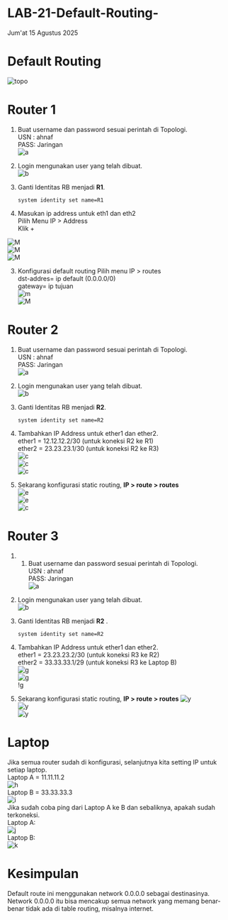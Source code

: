 # LAB-21-Default-Routing-
Jum'at 15 Agustus 2025  
  
# Default Routing  
  ![topo](def.png)  
# Router 1  
1. Buat username dan password sesuai perintah di Topologi.  
     USN : ahnaf  
     PASS: Jaringan  
![a](usradd.PNG)  
2. Login mengunakan user yang telah dibuat.  
![b](logon.PNG)  
  3. Ganti Identitas RB menjadi **R1**.  

         system identity set name=R1

2. Masukan ip address untuk eth1 dan eth2    
   Pilih Menu IP > Address  
   Klik +  

![M](sdad.png)  
![M](sda.png)  
![M](trw.png)  

3. Konfigurasi default routing 
   Pilih menu IP > routes    
   dst-addres= ip default (0.0.0.0/0)   
   gateway= ip tujuan  
![m](yy.png)  
![M](yyy.png)  
 
# Router 2
  1. Buat username dan password sesuai perintah di Topologi.  
     USN : ahnaf  
     PASS: Jaringan  
![a](usradd.PNG)  
  2. Login mengunakan user yang telah dibuat.  
![b](logon.PNG)  
  3. Ganti Identitas RB menjadi **R2**.  

         system identity set name=R2  
  4. Tambahkan IP Address untuk ether1 dan ether2.  
     ether1 = 12.12.12.2/30 (untuk koneksi R2 ke R1)  
     ether2 = 23.23.23.1/30 (untuk koneksi R2 ke R3)  
![c](sdadsada.PNG)  
![c](dasdddasdwa.PNG)  
![c](dadas.PNG)  
  5. Sekarang konfigurasi static routing, **IP > route > routes**  
![e](dasdadawdsd.PNG)   
![e](gdfghdfsdf.PNG)  
![c](soda.png)  

# Router 3
  1.   1. Buat username dan password sesuai perintah di Topologi.  
     USN : ahnaf  
     PASS: Jaringan  
![a](usradd.PNG)  
  2. Login mengunakan user yang telah dibuat.  
![b](logon.PNG)  
  3. Ganti Identitas RB menjadi **R2**  .  

         system identity set name=R2  
  4. Tambahkan IP Address untuk ether1 dan ether2.  
ether1 = 23.23.23.2/30 (untuk koneksi R3 ke R2)  
ether2 = 33.33.33.1/29 (untuk koneksi R3 ke Laptop B)  
![g](asdasdad.PNG)  
![g](dsadad.PNG)  
!g[](asfasdsda.PNG)  
  5. Sekarang konfigurasi static routing, **IP > route > routes**
![y](asda.PNG)  
![y](tgfgdr.PNG)  
![y](hfg.PNG)  

# Laptop  
  Jika semua router sudah di konfigurasi, selanjutnya kita setting IP untuk setiap laptop.  
  Laptop A = 11.11.11.2  
  ![h](pc2.PNG)   
  Laptop B = 33.33.33.3  
  ![i](asdfg.PNG)  
  Jika sudah coba ping dari Laptop A ke B dan sebaliknya, apakah sudah terkoneksi.  
  Laptop A:  
  ![j](kihjy.png)  
  Laptop B:  
  ![k](jcdasfyhuiasdhasuidha.PNG)   

# Kesimpulan
  Default route ini menggunakan network 0.0.0.0 sebagai destinasinya. Network 0.0.0.0 itu bisa mencakup semua network yang memang benar-benar tidak ada di table routing, misalnya internet.  

